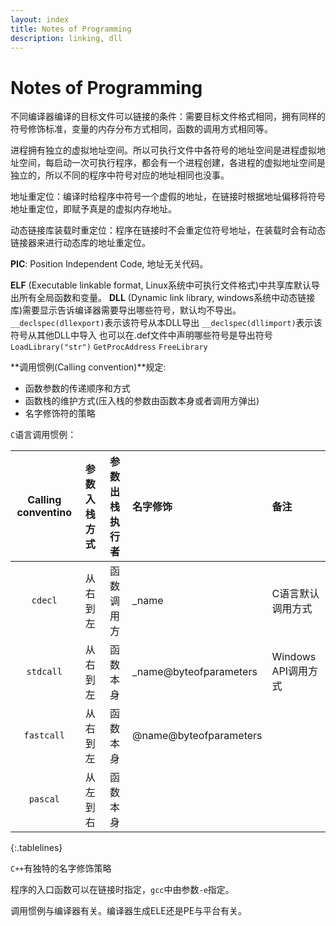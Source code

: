 ```yaml
---
layout: index
title: Notes of Programming
description: linking, dll
---
```


# Notes of Programming

不同编译器编译的目标文件可以链接的条件：需要目标文件格式相同，拥有同样的符号修饰标准，变量的内存分布方式相同，函数的调用方式相同等。

进程拥有独立的虚拟地址空间。所以可执行文件中各符号的地址空间是进程虚拟地址空间，每启动一次可执行程序，都会有一个进程创建，各进程的虚拟地址空间是独立的，所以不同的程序中符号对应的地址相同也没事。

地址重定位：编译时给程序中符号一个虚假的地址，在链接时根据地址偏移将符号地址重定位，即赋予真是的虚拟内存地址。

动态链接库装载时重定位：程序在链接时不会重定位符号地址，在装载时会有动态链接器来进行动态库的地址重定位。

**PIC**: Position Independent Code, 地址无关代码。

**ELF** (Executable linkable format, Linux系统中可执行文件格式)中共享库默认导出所有全局函数和变量。
**DLL** (Dynamic link library, windows系统中动态链接库)需要显示告诉编译器需要导出哪些符号，默认均不导出。
`__declspec(dllexport)`表示该符号从本DLL导出
`__declspec(dllimport)`表示该符号从其他DLL中导入
也可以在.def文件中声明哪些符号是导出符号
`LoadLibrary("str")`
`GetProcAddress`
`FreeLibrary`

**调用惯例(Calling convention)**规定:
- 函数参数的传递顺序和方式
- 函数栈的维护方式(压入栈的参数由函数本身或者调用方弹出)
- 名字修饰符的策略

`C`语言调用惯例：

<style>
.tablelines table, .tablelines td, .tablelines th {
        border: 1px solid black;
        }
</style>

| Calling conventino | 参数入栈方式 | 参数出栈执行者 | 名字修饰 | 备注 |
|:------------------:|:------------:|:--------------:|:---------|:-----|
| `cdecl`            | 从右到左     | 函数调用方     | _name | C语言默认调用方式 |
| `stdcall`          | 从右到左     | 函数本身       | _name@byteofparameters | Windows API调用方式 |
| `fastcall`         | 从右到左     | 函数本身       | @name@byteofparameters | |
| `pascal`           | 从左到右     | 函数本身       |  | |
{:.tablelines}

`C++`有独特的名字修饰策略

程序的入口函数可以在链接时指定，`gcc`中由参数`-e`指定。

调用惯例与编译器有关。编译器生成ELE还是PE与平台有关。
